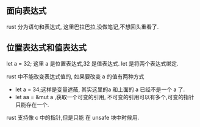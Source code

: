 ## 面向表达式
rust 分为语句和表达式,
这里巴拉巴拉,没做笔记,不想回头重看了.

## 位置表达式和值表达式
let a = 32;
这里 a 是位置表达式,32 是值表达式.
let 是将两个表达式绑定. 

rust 中不能改变表达式值的, 
如果要改变 a 的值有两种方式 
- let a = 34;这样是变量遮蔽,
其实这里的a 和上面的 a 已经不是一个 a 了. 
- let aa = &mut a ,获取一个可变的引用,
不可变的引用可以有多个,可变的指针只能存在一个.

rust 支持像 c 中的指针,但是只能 在 unsafe 块中时候用.
